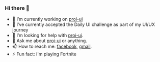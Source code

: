 ### Hi there 👋

- 🔭 I’m currently working on [proi-ui](https://github.com/specialdoom/proi-ui)
- 🌱 I’ve currently accepted the Daily UI challenge as part of my UI/UX journey
- 🤔 I’m looking for help with [proi-ui](https://github.com/specialdoom/proi-ui).
- 💬 Ask me about [proi-ui](https://github.com/specialdoom/proi-ui) or anything.
- 📫 How to reach me: [facebook](https://www.facebook.com/bledeabogdan), [gmail](mailto:bledea.bogdan97@gmail.com).
- ⚡ Fun fact: i'm playing Fortnite 
